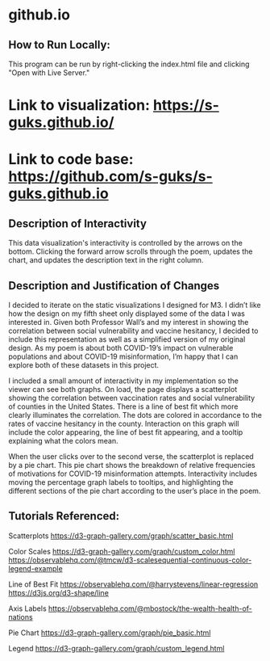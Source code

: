 # github.io

## How to Run Locally:

This program can be run by right-clicking the index.html file and clicking "Open with Live Server."

# Link to visualization: https://s-guks.github.io/

# Link to code base: https://github.com/s-guks/s-guks.github.io

## Description of Interactivity

This data visualization's interactivity is controlled by the arrows on the bottom. Clicking the forward arrow scrolls through the poem, updates the chart, and updates the description text in the right column. 

## Description and Justification of Changes

I decided to iterate on the static visualizations I designed for M3. I didn’t like how the design on my fifth sheet only displayed some of the data I was interested in. Given both Professor Wall’s and my interest in showing the correlation between social vulnerability and vaccine hesitancy, I decided to include this representation as well as a simplified version of my original design. As my poem is about both COVID-19’s impact on vulnerable populations and about COVID-19 misinformation, I’m happy that I can explore both of these datasets in this project. 

I included a small amount of interactivity in my implementation so the viewer can see both graphs. On load, the page displays a scatterplot showing the correlation between vaccination rates and social vulnerability of counties in the United States. There is a line of best fit which more clearly illuminates the correlation. The dots are colored in accordance to the rates of vaccine hesitancy in the county. Interaction on this graph will include the color appearing, the line of best fit appearing, and a tooltip explaining what the colors mean.

When the user clicks over to the second verse, the scatterplot is replaced by a pie chart. This pie chart shows the breakdown of relative frequencies of motivations for COVID-19 misinformation attempts. Interactivity includes moving the percentage graph labels to tooltips, and highlighting the different sections of the pie chart according to the user’s place in the poem. 


## Tutorials Referenced:

Scatterplots
https://d3-graph-gallery.com/graph/scatter_basic.html

Color Scales
https://d3-graph-gallery.com/graph/custom_color.html
https://observablehq.com/@tmcw/d3-scalesequential-continuous-color-legend-example

Line of Best Fit
https://observablehq.com/@harrystevens/linear-regression
https://d3js.org/d3-shape/line

Axis Labels
https://observablehq.com/@mbostock/the-wealth-health-of-nations

Pie Chart
https://d3-graph-gallery.com/graph/pie_basic.html

Legend
https://d3-graph-gallery.com/graph/custom_legend.html







